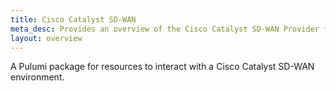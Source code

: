 ```yaml
---
title: Cisco Catalyst SD-WAN
meta_desc: Provides an overview of the Cisco Catalyst SD-WAN Provider for Pulumi.
layout: overview
---
```


A Pulumi package for resources to interact with a Cisco Catalyst SD-WAN environment.

